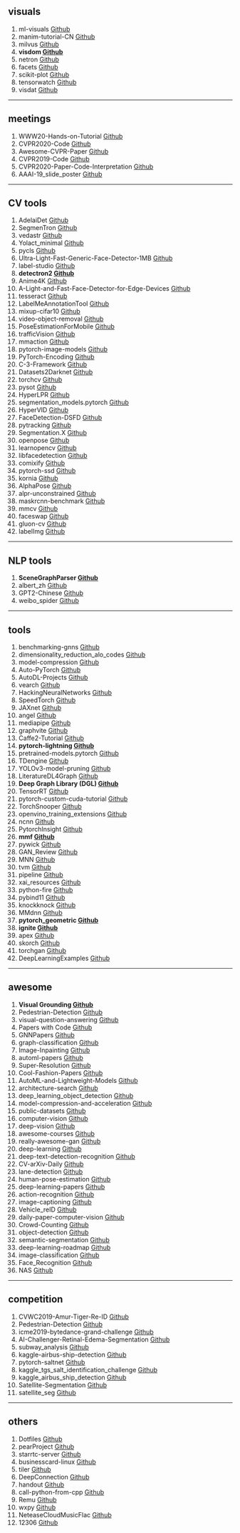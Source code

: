 ## visuals
1. ml-visuals [Github](https://github.com/dair-ai/ml-visuals)
2. manim-tutorial-CN [Github](https://github.com/cai-hust/manim-tutorial-CN)
3. milvus [Github](https://github.com/milvus-io/milvus)
4. **visdom [Github](https://github.com/facebookresearch/visdom)**
5. netron [Github](https://github.com/lutzroeder/netron)
6. facets [Github](https://github.com/PAIR-code/facets)
7. scikit-plot [Github](https://github.com/reiinakano/scikit-plot)
8. tensorwatch [Github](https://github.com/microsoft/tensorwatch)
9. visdat [Github](https://github.com/ropensci/visdat)

---

## meetings
1. WWW20-Hands-on-Tutorial [Github](https://github.com/dglai/WWW20-Hands-on-Tutorial)
2. CVPR2020-Code [Github](https://github.com/amusi/CVPR2020-Code)
3. Awesome-CVPR-Paper [Github](https://github.com/Sophia-11/Awesome-CVPR-Paper)
4. CVPR2019-Code [Github](https://github.com/amusi/CVPR2019-Code)
5. CVPR2020-Paper-Code-Interpretation [Github](https://github.com/extreme-assistant/CVPR2020-Paper-Code-Interpretation)
6. AAAI-19_slide_poster [Github](https://github.com/zhiyuanhubj/AAAI-19_slide_poster)

---

## CV tools
1. AdelaiDet [Github](https://github.com/aim-uofa/AdelaiDet)
2. SegmenTron [Github](https://github.com/LikeLy-Journey/SegmenTron)
3. vedastr [Github](https://github.com/Media-Smart/vedastr)
4. Yolact_minimal [Github](https://github.com/feiyuhuahuo/Yolact_minimal)
5. pycls [Github](https://github.com/facebookresearch/pycls)
6. Ultra-Light-Fast-Generic-Face-Detector-1MB [Github](https://github.com/Linzaer/Ultra-Light-Fast-Generic-Face-Detector-1MB)
7. label-studio [Github](https://github.com/heartexlabs/label-studio)
8. **detectron2 [Github](https://github.com/facebookresearch/detectron2)**
9. Anime4K [Github](https://github.com/bloc97/Anime4K)
10. A-Light-and-Fast-Face-Detector-for-Edge-Devices [Github](https://github.com/YonghaoHe/A-Light-and-Fast-Face-Detector-for-Edge-Devices)
11. tesseract [Github](https://github.com/tesseract-ocr/tesseract)
12. LabelMeAnnotationTool [Github](https://github.com/CSAILVision/LabelMeAnnotationTool)
13. mixup-cifar10 [Github](https://github.com/facebookresearch/mixup-cifar10)
14. video-object-removal [Github](https://github.com/zllrunning/video-object-removal)
15. PoseEstimationForMobile [Github](https://github.com/edvardHua/PoseEstimationForMobile)
16. trafficVision [Github](https://github.com/srohit0/trafficVision)
17. mmaction [Github](https://github.com/open-mmlab/mmaction)
18. pytorch-image-models [Github](https://github.com/rwightman/pytorch-image-models)
19. PyTorch-Encoding [Github](https://github.com/zhanghang1989/PyTorch-Encoding)
20. C-3-Framework [Github](https://github.com/gjy3035/C-3-Framework)
21. Datasets2Darknet [Github](https://github.com/angeligareta/Datasets2Darknet)
22. torchcv [Github](https://github.com/donnyyou/torchcv)
23. pysot [Github](https://github.com/STVIR/pysot)
24. HyperLPR [Github](https://github.com/zeusees/HyperLPR)
25. segmentation_models.pytorch [Github](https://github.com/qubvel/segmentation_models.pytorch)
26. HyperVID [Github](https://github.com/zeusees/HyperVID)
27. FaceDetection-DSFD [Github](https://github.com/Tencent/FaceDetection-DSFD)
28. pytracking [Github](https://github.com/visionml/pytracking)
29. Segmentation.X [Github](https://github.com/wutianyiRosun/Segmentation.X)
30. openpose [Github](https://github.com/CMU-Perceptual-Computing-Lab/openpose)
31. learnopencv [Github](https://github.com/spmallick/learnopencv)
32. libfacedetection [Github](https://github.com/ShiqiYu/libfacedetection)
33. comixify [Github](https://github.com/maciej3031/comixify)
34. pytorch-ssd [Github](https://github.com/qfgaohao/pytorch-ssd)
35. kornia [Github](https://github.com/kornia/kornia)
36. AlphaPose [Github](https://github.com/MVIG-SJTU/AlphaPose)
37. alpr-unconstrained [Github](https://github.com/sergiomsilva/alpr-unconstrained)
38. maskrcnn-benchmark [Github](https://github.com/facebookresearch/maskrcnn-benchmark)
39. mmcv [Github](https://github.com/open-mmlab/mmcv)
40. faceswap [Github](https://github.com/deepfakes/faceswap)
41. gluon-cv [Github](https://github.com/dmlc/gluon-cv)
42. labelImg [Github](https://github.com/tzutalin/labelImg)

---

## NLP tools
1. **SceneGraphParser [Github](https://github.com/vacancy/SceneGraphParser)**
2. albert_zh [Github](https://github.com/brightmart/albert_zh)
3. GPT2-Chinese [Github](https://github.com/Morizeyao/GPT2-Chinese)
4. weibo_spider [Github](https://github.com/python3xxx/weibo_spider)

---

## tools
1. benchmarking-gnns [Github](https://github.com/graphdeeplearning/benchmarking-gnns)
2. dimensionality_reduction_alo_codes [Github](https://github.com/heucoder/dimensionality_reduction_alo_codes)
3. model-compression [Github](https://github.com/666DZY666/model-compression)
4. Auto-PyTorch [Github](https://github.com/automl/Auto-PyTorch)
5. AutoDL-Projects [Github](https://github.com/D-X-Y/AutoDL-Projects)
6. vearch [Github](https://github.com/vearch/vearch)
7. HackingNeuralNetworks [Github](https://github.com/Kayzaks/HackingNeuralNetworks)
8. SpeedTorch [Github](https://github.com/Santosh-Gupta/SpeedTorch)
9. JAXnet [Github](https://github.com/JuliusKunze/jaxnet)
10. angel [Github](https://github.com/Angel-ML/angel)
11. mediapipe [Github](https://github.com/google/mediapipe)
12. graphvite [Github](https://github.com/DeepGraphLearning/graphvite)
13. Caffe2-Tutorial [Github](https://github.com/BIGBALLON/Caffe2-Tutorial)
14. **pytorch-lightning [Github](https://github.com/PyTorchLightning/pytorch-lightning)**
15. pretrained-models.pytorch [Github](https://github.com/Cadene/pretrained-models.pytorch)
16. TDengine [Github](https://github.com/taosdata/TDengine)
17. YOLOv3-model-pruning [Github](https://github.com/Lam1360/YOLOv3-model-pruning)
18. LiteratureDL4Graph [Github](https://github.com/DeepGraphLearning/LiteratureDL4Graph)
19. **Deep Graph Library (DGL) [Github](https://github.com/dmlc/dgl)**
20. TensorRT [Github](https://github.com/NVIDIA/TensorRT)
21. pytorch-custom-cuda-tutorial [Github](https://github.com/chrischoy/pytorch-custom-cuda-tutorial)
22. TorchSnooper [Github](https://github.com/zasdfgbnm/TorchSnooper)
23. openvino_training_extensions [Github](https://github.com/opencv/openvino_training_extensions)
24. ncnn [Github](https://github.com/Tencent/ncnn)
25. PytorchInsight [Github](https://github.com/implus/PytorchInsight)
26. **mmf [Github](https://github.com/facebookresearch/mmf)**
27. pywick [Github](https://github.com/achaiah/pywick)
28. GAN_Review [Github](https://github.com/sheqi/GAN_Review)
29. MNN [Github](https://github.com/alibaba/MNN)
30. tvm [Github](https://github.com/pytorch/tvm)
31. pipeline [Github](https://github.com/PipelineAI/pipeline)
32. xai_resources [Github](https://github.com/pbiecek/xai_resources)
33. python-fire [Github](https://github.com/google/python-fire)
34. pybind11 [Github](https://github.com/pybind/pybind11)
35. knockknock [Github](https://github.com/huggingface/knockknock)
36. MMdnn [Github](https://github.com/microsoft/MMdnn)
37. **pytorch_geometric [Github](https://github.com/rusty1s/pytorch_geometric)**
38. **ignite [Github](https://github.com/pytorch/ignite)**
39. apex [Github](https://github.com/NVIDIA/apex)
40. skorch [Github](https://github.com/skorch-dev/skorch)
41. torchgan [Github](https://github.com/torchgan/torchgan)
42. DeepLearningExamples [Github](https://github.com/NVIDIA/DeepLearningExamples)

---

## awesome
1. **Visual Grounding [Github](https://github.com/TheShadow29/awesome-grounding)**
2. Pedestrian-Detection [Github](https://github.com/xingkongliang/Pedestrian-Detection)
3. visual-question-answering [Github](https://github.com/jokieleung/awesome-visual-question-answering)
4. Papers with Code [Github](https://github.com/zziz/pwc)
5. GNNPapers [Github](https://github.com/thunlp/GNNPapers)
6. graph-classification [Github](https://github.com/benedekrozemberczki/awesome-graph-classification)
7. Image-Inpainting [Github](https://github.com/1900zyh/Awesome-Image-Inpainting)
8. automl-papers [Github](https://github.com/hibayesian/awesome-automl-papers)
9. Super-Resolution [Github](https://github.com/ChaofWang/Awesome-Super-Resolution)
10. Cool-Fashion-Papers [Github](https://github.com/lzhbrian/Cool-Fashion-Papers)
11. AutoML-and-Lightweight-Models [Github](https://github.com/guan-yuan/awesome-AutoML-and-Lightweight-Models)
12. architecture-search [Github](https://github.com/markdtw/awesome-architecture-search)
13. deep_learning_object_detection [Github](https://github.com/hoya012/deep_learning_object_detection)
14. model-compression-and-acceleration [Github](https://github.com/memoiry/Awesome-model-compression-and-acceleration)
15. public-datasets [Github](https://github.com/awesomedata/awesome-public-datasets)
16. computer-vision [Github](https://github.com/jbhuang0604/awesome-computer-vision)
17. deep-vision [Github](https://github.com/kjw0612/awesome-deep-vision)
18. awesome-courses [Github](https://github.com/prakhar1989/awesome-courses)
19. really-awesome-gan [Github](https://github.com/nightrome/really-awesome-gan)
20. deep-learning [Github](https://github.com/ChristosChristofidis/awesome-deep-learning)
21. deep-text-detection-recognition [Github](https://github.com/hwalsuklee/awesome-deep-text-detection-recognition)
22. CV-arXiv-Daily [Github](https://github.com/zhengzhugithub/CV-arXiv-Daily)
23. lane-detection [Github](https://github.com/amusi/awesome-lane-detection)
22. human-pose-estimation [Github](https://github.com/cbsudux/awesome-human-pose-estimation)
23. deep-learning-papers [Github](https://github.com/terryum/awesome-deep-learning-papers)
24. action-recognition [Github](https://github.com/jinwchoi/awesome-action-recognition)
25. image-captioning [Github](https://github.com/zhjohnchan/awesome-image-captioning)
26. Vehicle_reID [Github](https://github.com/layumi/Vehicle_reID-Collection)
27. daily-paper-computer-vision [Github](https://github.com/amusi/daily-paper-computer-vision)
28. Crowd-Counting [Github](https://github.com/gjy3035/Awesome-Crowd-Counting)
29. object-detection [Github](https://github.com/amusi/awesome-object-detection)
30. semantic-segmentation [Github](https://github.com/mrgloom/awesome-semantic-segmentation)
31. deep-learning-roadmap [Github](https://github.com/machinelearningmindset/deep-learning-roadmap)
32. image-classification [Github](https://github.com/weiaicunzai/awesome-image-classification)
33. Face_Recognition [Github](https://github.com/ChanChiChoi/awesome-Face_Recognition)
34. NAS [Github](https://github.com/D-X-Y/Awesome-NAS)

---

## competition
1. CVWC2019-Amur-Tiger-Re-ID [Github](https://github.com/LcenArthas/CVWC2019-Amur-Tiger-Re-ID)
2. Pedestrian-Detection [Github](https://github.com/xingkongliang/Pedestrian-Detection)
3. icme2019-bytedance-grand-challenge  [Github](https://github.com/JiDong-CS/icme2019-bytedance-grand-challenge)
4. AI-Challenger-Retinal-Edema-Segmentation [Github](https://github.com/ShawnBIT/AI-Challenger-Retinal-Edema-Segmentation)
5. subway_analysis [Github](https://github.com/Tobby-star/subway_analysis)
6. kaggle-airbus-ship-detection [Github](https://github.com/davidtvs/kaggle-airbus-ship-detection)
7. pytorch-saltnet [Github](https://github.com/tugstugi/pytorch-saltnet)
8. kaggle_tgs_salt_identification_challenge [Github](https://github.com/jamesdellinger/kaggle_tgs_salt_identification_challenge)
9. kaggle_airbus_ship_detection [Github](https://github.com/pascal1129/kaggle_airbus_ship_detection)
10. Satellite-Segmentation [Github](https://github.com/AstarLight/Satellite-Segmentation)
11. satellite_seg [Github](https://github.com/Jiangfeng-Xiong/satellite_seg)

---

## others
1. Dotfiles [Github](https://github.com/spencerwooo/dotfiles)
2. pearProject [Github](https://github.com/a54552239/pearProject)
3. starrtc-server [Github](https://github.com/starrtc/starrtc-server)
4. businesscard-linux [Github](https://github.com/thirtythreeforty/businesscard-linux)
5. tiler [Github](https://github.com/nuno-faria/tiler)
6. DeepConnection [Github](https://github.com/Bribak/DeepConnection)
7. handout [Github](https://github.com/danijar/handout)
8. call-python-from-cpp [Github](https://github.com/wkentaro/call-python-from-cpp)
9. Remu [Github](https://github.com/zenghongtu/Remu)
10. wxpy [Github](https://github.com/youfou/wxpy)
11. NeteaseCloudMusicFlac [Github](https://github.com/YongHaoWu/NeteaseCloudMusicFlac)
12. 12306 [Github](https://github.com/testerSunshine/12306)
